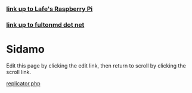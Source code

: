 ### [link up to Lafe's Raspberry Pi](../../)

### [link up to fultonmd dot net](../)

# Sidamo

Edit this page by clicking the edit link, then return to scroll by clicking the scroll link.


[replicator.php](replicator.php)